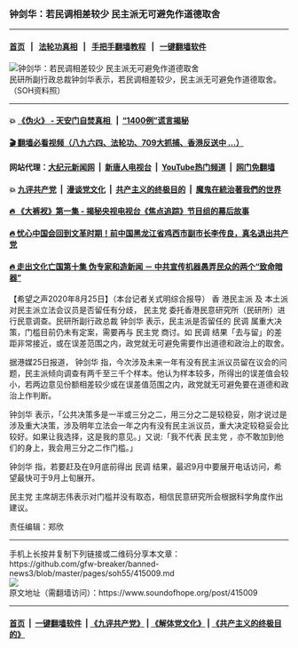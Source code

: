 ### 钟剑华：若民调相差较少 民主派无可避免作道德取舍
------------------------

#### [首页](https://github.com/gfw-breaker/banned-news3/blob/master/README.md) &nbsp;&nbsp;|&nbsp;&nbsp; [法轮功真相](https://github.com/begood0513/basic/blob/master/README.md)  &nbsp;&nbsp;|&nbsp;&nbsp; [手把手翻墙教程](https://github.com/gfw-breaker/guides/wiki)  &nbsp;&nbsp;|&nbsp;&nbsp; [一键翻墙软件](https://github.com/gfw-breaker/nogfw/blob/master/README.md)  



<div><img alt="钟剑华：若民调相差较少 民主派无可避免作道德取舍" src="https://img.soundofhope.org/2020-08/zhongjianhua-1598375993444.jpg"/>
<br/><figcaption class="caption">
 民研所副行政总裁钟剑华表示，若民调相差较少，民主派无可避免作道德取舍。（SOH资料照）
</figcaption></div><hr/>

#### 💥 [《伪火》 - 天安门自焚真相 ](http://141.164.51.119:10000/videos/blog/weihuo.html)&nbsp; |&nbsp; [“1400例”谎言揭秘  ](http://141.164.51.119:10000/videos/blog/jiexi1400.html)

#### [ 🎬  翻墙必看视频（八九六四、法轮功、709大抓捕、香港反送中 ...）](https://github.com/gfw-breaker/links/blob/master/banned.md)

#### 网站代理：[大纪元新闻网](http://167.172.10.89:10080/gb/) &nbsp;|&nbsp; [新唐人电视台](http://167.172.10.89:8808/gb/)  &nbsp;|&nbsp; [YouTube热门频道](http://158.247.203.241/youtube.html) &nbsp;|&nbsp; [网门免翻墙](http://158.247.203.241:11000/show.aspx?name=ogHome)

#### 💥 [九评共产党](http://141.164.51.119:10000/videos/res/jiuping/)&nbsp; |&nbsp; [漫谈党文化](http://141.164.51.119:10000/videos/res/mtdwh/)&nbsp; |&nbsp; [共产主义的终极目的](http://141.164.51.119:10000/videos/res/zjmd/)&nbsp; |&nbsp; [魔鬼在統治著我們的世界](http://141.164.51.119:10000/videos/res/TheSpecter/)  

#### [ 🔥  《大裤衩》第一集 - 揭秘央视电视台《焦点追踪》节目组的幕后故事](http://141.164.51.119:10000/videos/news/../res/big-shorts/index.html)

#### [ 🔥  忧心中国会回到文革时期！前中国黑龙江省鸡西市副市长李传良，真名退出共产党](http://141.164.51.119:10000/videos/news/quit01.html)

#### [ 🔥  走出文化亡国第十集 伪专家和造新闻 － 中共宣传机器愚弄民众的两个“致命暗器”](http://141.164.51.119:10000/videos/news/../res/zcwhwg/index.html)

<div><div class="Content__Wrapper sc-1bvya0-0 grZQxZ">
 <p class="meta-top">
  <span class="meta">
   【希望之声2020年8月25日】（本台记者关式明综合报导）
  </span>
  香
  <ok href="/term/278428">
   港民主派
  </ok>
  及
  <ok href="/term/359770">
   本土派
  </ok>
  对民主派立法会议员是否留任有分歧，
  <ok href="/term/2718">
   民主党
  </ok>
  委托香港民意研究所（民研所）进行民意调查。民研所副行政总裁
  <ok href="/term/107712">
   钟剑华
  </ok>
  表示，民主派是否留任的
  <ok href="/term/1483">
   民调
  </ok>
  属重大决策，门槛目前仍未有定案，需要再与
  <ok href="/term/2718">
   民主党
  </ok>
  商讨。如
  <ok href="/term/1483">
   民调
  </ok>
  结果「去与留」的差距非常接近，或在误差范围之内，政党就无可避免需要作出道德和政治上的取舍。
 </p>
 <p>
  据港媒25日报道，
  <ok href="/term/107712">
   钟剑华
  </ok>
  指，今次涉及未来一年有没有民主派议员留在议会的问题，民主派倾向调查有两千至三千个样本。他认为样本较多，所得出的误差值会较小，若两边意见份额相差较少或在误差值范围之内，政党就无可避免要在道德和政治上作判断。
 </p>
 <div class="AD_Embed__Wrap-sc-1xslmin-0 igMuqX module desktop">
  <div>
  </div>
 </div>
 <p>
  <ok href="/term/107712">
   钟剑华
  </ok>
  表示，「公共决策多是一半或三分之二，用三分之二是较稳妥，刚才说过是涉及重大决策，涉及明年立法会一年之内有没有民主派议员，重大决定较稳妥会比较好。如果让我选择，这是我的意见。」又说:「我不代表
  <ok href="/term/2718">
   民主党
  </ok>
  ，亦不敢加到他们的身上，我会用三分之二作门槛。」
 </p>
 <p>
  <ok href="/term/107712">
   钟剑华
  </ok>
  指，若要赶及在9月底前得出
  <ok href="/term/1483">
   民调
  </ok>
  结果，最迟9月中要展开电话访问，希望最快可于9月上旬展开。
 </p>
 <p>
  <ok href="/term/2718">
   民主党
  </ok>
  主席胡志伟表示对门槛并没有取态，相信民意研究所会根据科学角度作出建议。
 </p>
 <p class="meta-btm">
  责任编辑：郑欣
 </p>
</div>
</div>
<hr/>
手机上长按并复制下列链接或二维码分享本文章：<br/>
https://github.com/gfw-breaker/banned-news3/blob/master/pages/soh55/415009.md <br/>
<a href='https://github.com/gfw-breaker/banned-news3/blob/master/pages/soh55/415009.md'><img src='https://github.com/gfw-breaker/banned-news3/blob/master/pages/soh55/415009.md.png'/></a> <br/>
原文地址（需翻墙访问）：https://www.soundofhope.org/post/415009


------------------------
#### [首页](https://github.com/gfw-breaker/banned-news3/blob/master/README.md) &nbsp;|&nbsp; [一键翻墙软件](https://github.com/gfw-breaker/nogfw/blob/master/README.md) &nbsp;| [《九评共产党》](https://github.com/gfw-breaker/9ping.md/blob/master/README.md#九评之一评共产党是什么) | [《解体党文化》](https://github.com/gfw-breaker/jtdwh.md/blob/master/README.md) | [《共产主义的终极目的》](https://github.com/gfw-breaker/gczydzjmd.md/blob/master/README.md)


<img src='http://gfw-breaker.win/banned-news3/pages/soh55/415009.md' width='0px' height='0px'/>
